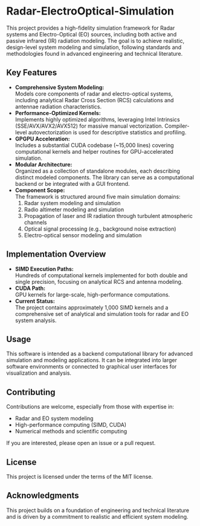 
# Radar-ElectroOptical-Simulation

This project provides a high-fidelity simulation framework for Radar systems and Electro-Optical (EO) sources, including both active and passive infrared (IR) radiation modeling. The goal is to achieve realistic, design-level system modeling and simulation, following standards and methodologies found in advanced engineering and technical literature.

## Key Features

- **Comprehensive System Modeling:**  
  Models core components of radar and electro-optical systems, including analytical Radar Cross Section (RCS) calculations and antennae radiation characteristics.
- **Performance-Optimized Kernels:**  
  Implements highly optimized algorithms, leveraging Intel Intrinsics (SSE/AVX/AVX2/AVX512) for massive manual vectorization. Compiler-level autovectorization is used for descriptive statistics and profiling.
- **GPGPU Acceleration:**  
  Includes a substantial CUDA codebase (~15,000 lines) covering computational kernels and helper routines for GPU-accelerated simulation.
- **Modular Architecture:**  
  Organized as a collection of standalone modules, each describing distinct modeled components. The library can serve as a computational backend or be integrated with a GUI frontend.
- **Component Scope:**  
  The framework is structured around five main simulation domains:
  1. Radar system modeling and simulation
  2. Radio altimeter modeling and simulation
  3. Propagation of laser and IR radiation through turbulent atmospheric channels
  4. Optical signal processing (e.g., background noise extraction)
  5. Electro-optical sensor modeling and simulation

## Implementation Overview

- **SIMD Execution Paths:**  
  Hundreds of computational kernels implemented for both double and single precision, focusing on analytical RCS and antenna modeling.
- **CUDA Path:**  
  GPU kernels for large-scale, high-performance computations.
- **Current Status:**  
  The project contains approximately 1,000 SIMD kernels and a comprehensive set of analytical and simulation tools for radar and EO system analysis.

## Usage

This software is intended as a backend computational library for advanced simulation and modeling applications. It can be integrated into larger software environments or connected to graphical user interfaces for visualization and analysis.

## Contributing

Contributions are welcome, especially from those with expertise in:
- Radar and EO system modeling
- High-performance computing (SIMD, CUDA)
- Numerical methods and scientific computing

If you are interested, please open an issue or a pull request.

## License

This project is licensed under the terms of the MIT license.

## Acknowledgments

This project builds on a foundation of engineering and technical literature and is driven by a commitment to realistic and efficient system modeling.






